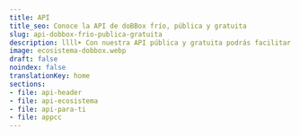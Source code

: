```yaml
---
title: API
title_seo: Conoce la API de doBBox frío, pública y gratuita
slug: api-dobbox-frio-publica-gratuita
description: llll➤ Con nuestra API pública y gratuita podrás facilitar la vida de tus clientes ✅ visualizando sus temperaturas a través de tu plataforma.
image: ecosistema-dobbox.webp
draft: false
noindex: false
translationKey: home
sections:
- file: api-header
- file: api-ecosistema
- file: api-para-ti
- file: appcc
---
```

